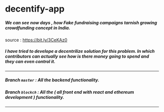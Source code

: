 # decentify-app
##### We can see now days , how Fake fundraising campaigns tarnish growing crowdfunding concept in India.

source : https://bit.ly/3CeKAz0

##### I have tried to develope a decentrilize solution for this problem. In which contributors can actually see how is there money going to spend and they can even control it.

---
##### Branch ``` master ``` : All the backend functionality. <br/>
##### Branch ``` blockch ``` : All the ( all front end with react and ethereum development ) functionality. <br/>
---
